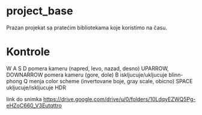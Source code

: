 # project_base
Prazan projekat sa pratećim bibliotekama koje koristimo na času. 

# Kontrole
W A S D pomera kameru (napred, levo, nazad, desno)
UPARROW, DOWNARROW pomera kameru (gore, dole)
B iskljucuje/ukljucuje blinn-phong
Q menja color scheme (invertovane boje, gray scale, obicno)
SPACE ukljucuje/iskljucuje HDR


link do snimka 
https://drive.google.com/drive/u/0/folders/10LdqyEZWQ5Pg-eHZoC660_V3Eutqttro
